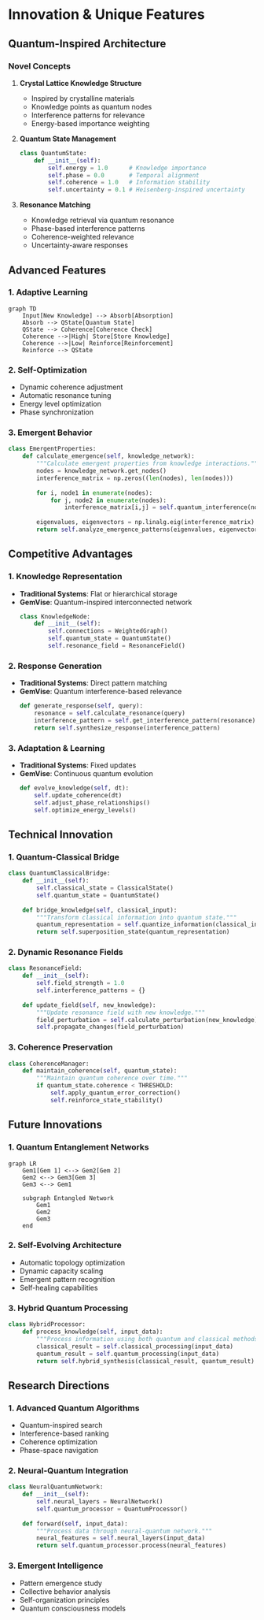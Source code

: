 # Innovation & Unique Features

## Quantum-Inspired Architecture

### Novel Concepts
1. **Crystal Lattice Knowledge Structure**
   - Inspired by crystalline materials
   - Knowledge points as quantum nodes
   - Interference patterns for relevance
   - Energy-based importance weighting

2. **Quantum State Management**
   ```python
   class QuantumState:
       def __init__(self):
           self.energy = 1.0      # Knowledge importance
           self.phase = 0.0       # Temporal alignment
           self.coherence = 1.0   # Information stability
           self.uncertainty = 0.1 # Heisenberg-inspired uncertainty
   ```

3. **Resonance Matching**
   - Knowledge retrieval via quantum resonance
   - Phase-based interference patterns
   - Coherence-weighted relevance
   - Uncertainty-aware responses

## Advanced Features

### 1. Adaptive Learning
```mermaid
graph TD
    Input[New Knowledge] --> Absorb[Absorption]
    Absorb --> QState[Quantum State]
    QState --> Coherence[Coherence Check]
    Coherence -->|High| Store[Store Knowledge]
    Coherence -->|Low| Reinforce[Reinforcement]
    Reinforce --> QState
```

### 2. Self-Optimization
- Dynamic coherence adjustment
- Automatic resonance tuning
- Energy level optimization
- Phase synchronization

### 3. Emergent Behavior
```python
class EmergentProperties:
    def calculate_emergence(self, knowledge_network):
        """Calculate emergent properties from knowledge interactions."""
        nodes = knowledge_network.get_nodes()
        interference_matrix = np.zeros((len(nodes), len(nodes)))
        
        for i, node1 in enumerate(nodes):
            for j, node2 in enumerate(nodes):
                interference_matrix[i,j] = self.quantum_interference(node1, node2)
        
        eigenvalues, eigenvectors = np.linalg.eig(interference_matrix)
        return self.analyze_emergence_patterns(eigenvalues, eigenvectors)
```

## Competitive Advantages

### 1. Knowledge Representation
- **Traditional Systems**: Flat or hierarchical storage
- **GemVise**: Quantum-inspired interconnected network
  ```python
  class KnowledgeNode:
      def __init__(self):
          self.connections = WeightedGraph()
          self.quantum_state = QuantumState()
          self.resonance_field = ResonanceField()
  ```

### 2. Response Generation
- **Traditional Systems**: Direct pattern matching
- **GemVise**: Quantum interference-based relevance
  ```python
  def generate_response(self, query):
      resonance = self.calculate_resonance(query)
      interference_pattern = self.get_interference_pattern(resonance)
      return self.synthesize_response(interference_pattern)
  ```

### 3. Adaptation & Learning
- **Traditional Systems**: Fixed updates
- **GemVise**: Continuous quantum evolution
  ```python
  def evolve_knowledge(self, dt):
      self.update_coherence(dt)
      self.adjust_phase_relationships()
      self.optimize_energy_levels()
  ```

## Technical Innovation

### 1. Quantum-Classical Bridge
```python
class QuantumClassicalBridge:
    def __init__(self):
        self.classical_state = ClassicalState()
        self.quantum_state = QuantumState()
        
    def bridge_knowledge(self, classical_input):
        """Transform classical information into quantum state."""
        quantum_representation = self.quantize_information(classical_input)
        return self.superposition_state(quantum_representation)
```

### 2. Dynamic Resonance Fields
```python
class ResonanceField:
    def __init__(self):
        self.field_strength = 1.0
        self.interference_patterns = {}
        
    def update_field(self, new_knowledge):
        """Update resonance field with new knowledge."""
        field_perturbation = self.calculate_perturbation(new_knowledge)
        self.propagate_changes(field_perturbation)
```

### 3. Coherence Preservation
```python
class CoherenceManager:
    def maintain_coherence(self, quantum_state):
        """Maintain quantum coherence over time."""
        if quantum_state.coherence < THRESHOLD:
            self.apply_quantum_error_correction()
            self.reinforce_state_stability()
```

## Future Innovations

### 1. Quantum Entanglement Networks
```mermaid
graph LR
    Gem1[Gem 1] <--> Gem2[Gem 2]
    Gem2 <--> Gem3[Gem 3]
    Gem3 <--> Gem1
    
    subgraph Entangled Network
        Gem1
        Gem2
        Gem3
    end
```

### 2. Self-Evolving Architecture
- Automatic topology optimization
- Dynamic capacity scaling
- Emergent pattern recognition
- Self-healing capabilities

### 3. Hybrid Quantum Processing
```python
class HybridProcessor:
    def process_knowledge(self, input_data):
        """Process information using both quantum and classical methods."""
        classical_result = self.classical_processing(input_data)
        quantum_result = self.quantum_processing(input_data)
        return self.hybrid_synthesis(classical_result, quantum_result)
```

## Research Directions

### 1. Advanced Quantum Algorithms
- Quantum-inspired search
- Interference-based ranking
- Coherence optimization
- Phase-space navigation

### 2. Neural-Quantum Integration
```python
class NeuralQuantumNetwork:
    def __init__(self):
        self.neural_layers = NeuralNetwork()
        self.quantum_processor = QuantumProcessor()
        
    def forward(self, input_data):
        """Process data through neural-quantum network."""
        neural_features = self.neural_layers(input_data)
        return self.quantum_processor.process(neural_features)
```

### 3. Emergent Intelligence
- Pattern emergence study
- Collective behavior analysis
- Self-organization principles
- Quantum consciousness models
